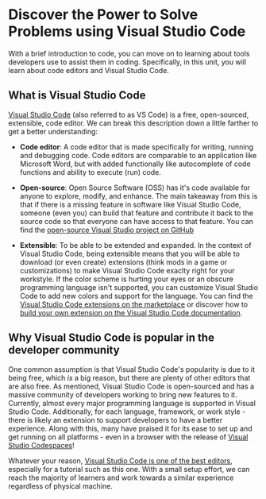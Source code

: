 # Discover the Power to Solve Problems using Visual Studio Code

With a brief introduction to code, you can move on to learning about tools developers use to assist them in coding. Specifically, in this unit, you will learn about code editors and Visual Studio Code.

## What is Visual Studio Code

[Visual Studio Code](https://code.visualstudio.com/) (also referred to as VS Code) is a free, open-sourced, extensible, code editor. We can break this description down a little farther to get a better understanding:

- **Code editor**: A code editor that is made specifically for writing, running and debugging code. Code editors are comparable to an application like Microsoft Word, but with added functionally like autocomplete of code functions and ability to execute (run) code.

- **Open-source**: Open Source Software (OSS) has it's code available for anyone to explore, modify, and enhance. The main takeaway from this is that if there is a missing feature in software like Visual Studio Code, someone (even you) can build that feature and contribute it back to the source code so that everyone can have access to that feature. You can find the [open-source Visual Studio project on GitHub](https://github.com/microsoft/vscode)

- **Extensible**: To be able to be extended and expanded. In the context of Visual Studio Code, being extensible means that you will be able to download (or even create) extensions (think mods in a game or customizations) to make Visual Studio Code exaclty right for your workstyle. If the color scheme is hurting your eyes or an obscure programming language isn't supported, you can customize Visual Studio Code to add new colors and support for the language. You can find the [Visual Studio Code extensions on the marketplace](https://marketplace.visualstudio.com/VSCode) or discover how to [build your own extension on the Visual Studio Code documentation](https://code.visualstudio.com/api).

## Why Visual Studio Code is popular in the developer community

One common assumption is that Visual Studio Code's popularity is due to it being free, which *is* a big reason, but there are plenty of other editors that are also free. As mentioned, Visual Studio Code is open-sourced and has a massive community of developers working to bring new features to it. Currently, almost every major programming language is supported in Visual Studio Code. Additionally, for each language, framework, or work style - there is likely an extension to support developers to have a better experience. Along with this, many have praised it for its ease to set up and get running on all platforms - even in a browser with the release of [Visual Studio Codespaces](https://visualstudio.microsoft.com/services/visual-studio-codespaces/)!

Whatever your reason, [Visual Studio Code is one of the best editors](https://insights.stackoverflow.com/survey/2019#development-environments-and-tools), especially for a tutorial such as this one. With a small setup effort, we can reach the majority of learners and work towards a similar experience regardless of physical machine.
